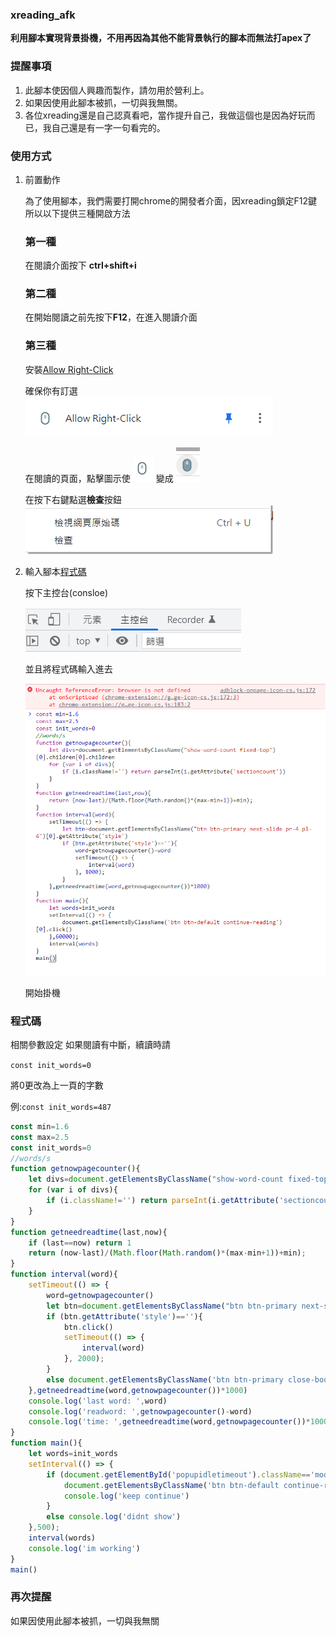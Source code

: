 ### xreading_afk
**利用腳本實現背景掛機，不用再因為其他不能背景執行的腳本而無法打apex了**

### 提醒事項

1. 此腳本使因個人興趣而製作，請勿用於營利上。
2. 如果因使用此腳本被抓，一切與我無關。
3. 各位xreading還是自己認真看吧，當作提升自己，我做這個也是因為好玩而已，我自己還是有一字一句看完的。

### 使用方式

1. 前置動作

   為了使用腳本，我們需要打開chrome的開發者介面，因xreading鎖定F12鍵所以以下提供三種開啟方法

   ### 第一種

   在閱讀介面按下 **ctrl+shift+i**

   ### 第二種

   在開始閱讀之前先按下**F12**，在進入閱讀介面

   ### 第三種

   安裝[Allow Right-Click](https://chrome.google.com/webstore/detail/allow-right-click/hnafhkjheookmokbkpnfpmemlppjdgoihttps:/)
   
   確保你有訂選 ![](assets/20220107_193855_image.png)
   
   在閱讀的頁面，點擊圖示使  ![](assets/20220107_193925_image.png)   變成   ![](assets/20220107_193936_image.png)
   
   在按下右鍵點選**檢查**按鈕  ![](assets/20220107_195803_image.png)
   
2. 輸入腳本[程式碼](https://github.com/ashitamo/xreading_afk#%E7%A8%8B%E5%BC%8F%E7%A2%BC)

   按下主控台(consloe)

   ![](assets/20220107_200808_image.png)

   並且將程式碼輸入進去

   ![](assets/20220107_200956_image.png)

   開始掛機

### 程式碼
相關參數設定
如果閱讀有中斷，續讀時請

`const init_words=0`

將0更改為上一頁的字數

例:`const init_words=487`

```javascript
const min=1.6
const max=2.5
const init_words=0
//words/s
function getnowpagecounter(){
    let divs=document.getElementsByClassName("show-word-count fixed-top")[0].children[0].children
    for (var i of divs){
        if (i.className!='') return parseInt(i.getAttribute('sectioncount'))
    }
}
function getneedreadtime(last,now){
    if (last==now) return 1
    return (now-last)/(Math.floor(Math.random()*(max-min+1))+min);
}
function interval(word){
    setTimeout(() => {
        word=getnowpagecounter()
        let btn=document.getElementsByClassName("btn btn-primary next-slide pr-4 pl-4")[0]
        if (btn.getAttribute('style')==''){
            btn.click()
            setTimeout(() => {
                interval(word)
            }, 2000);
        }
        else document.getElementsByClassName('btn btn-primary close-book pr-4 pl-4')[0].click();
    },getneedreadtime(word,getnowpagecounter())*1000) 
    console.log('last word: ',word)
    console.log('readword: ',getnowpagecounter()-word)
    console.log('time: ',getneedreadtime(word,getnowpagecounter())*1000)
}
function main(){
    let words=init_words
    setInterval(() => {
        if (document.getElementById('popupidletimeout').className=='modal fade show'){
            document.getElementsByClassName('btn btn-default continue-reading')[0].click()
            console.log('keep continue')
        }
        else console.log('didnt show')
    },500);
    interval(words)
    console.log('im working')
}
main()
```

### 再次提醒

如果因使用此腳本被抓，一切與我無關
